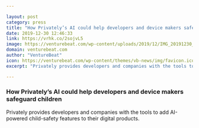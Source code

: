```yaml
---

layout: post
category: press
title: "How Privately’s AI could help developers and device makers safeguard children"
date: 2019-12-30 12:46:33
link: https://vrhk.co/2sojvL5
image: https://venturebeat.com/wp-content/uploads/2019/12/IMG_20191230_101026__01.jpg?w=1200&strip=all
domain: venturebeat.com
author: "VentureBeat"
icon: https://venturebeat.com/wp-content/themes/vb-news/img/favicon.ico
excerpt: "Privately provides developers and companies with the tools to add AI-powered child-safety features to their digital products."

---
```


### How Privately’s AI could help developers and device makers safeguard children

Privately provides developers and companies with the tools to add AI-powered child-safety features to their digital products.